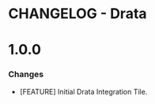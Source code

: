 # CHANGELOG - Drata

1.0.0
==================
### Changes

* [FEATURE] Initial Drata Integration Tile.